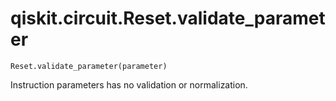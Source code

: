 # qiskit.circuit.Reset.validate\_parameter

`Reset.validate_parameter(parameter)`

Instruction parameters has no validation or normalization.
